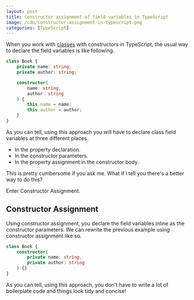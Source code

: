 ```yaml
---
layout: post
title: Constructor assignment of field variables in TypeScript
image: /cdn/constructor-assignment-in-typescript.png
categories: [TypeScript]
---
```


When you work with [classes](https://www.typescriptlang.org/docs/handbook/2/classes.html) with constructors in TypeScript, the usual way to declare the field variables is like following.

```ts
class Book {
    private name: string;
    private author: string;

    constructor(
        name: string, 
        author: string
    ) {
        this.name = name;
        this.author = author;
    }
}
```

As you can tell, using this approach you will have to declare class field variables at three different places. 

- In the property declaration.
- In the constructor parameters.
- In the property assignment in the constructor body.

This is pretty cumbersome if you ask me. What if I tell you there's a better way to do this?

Enter Constructor Assignment.

## Constructor Assignment

Using constructor assignment, you declare the field variables inline as the constructor parameters. We can rewrite the previous example using constructor assignment like so.

```ts
class Book {
    constructor(
        private name: string, 
        private author: string
    ) {}
}
```

As you can tell, using this approach, you don't have to write a lot of boilerplate code and things look tidy and concise!